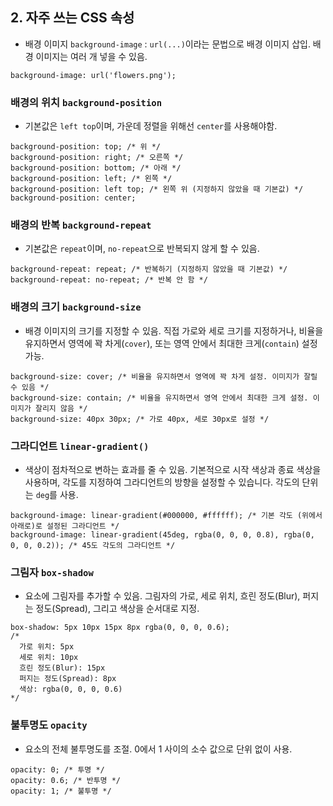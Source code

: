 ## 2. 자주 쓰는 CSS 속성
- 배경 이미지 `background-image` : `url(...)`이라는 문법으로 배경 이미지 삽입. 배경 이미지는 여러 개 넣을 수 있음.

```
background-image: url('flowers.png');
```

### 배경의 위치 `background-position`
- 기본값은 `left top`이며, 가운데 정렬을 위해선 `center`를 사용해야함.

```
background-position: top; /* 위 */
background-position: right; /* 오른쪽 */
background-position: bottom; /* 아래 */
background-position: left; /* 왼쪽 */
background-position: left top; /* 왼쪽 위 (지정하지 않았을 때 기본값) */
background-position: center;
```

### 배경의 반복 `background-repeat`
- 기본값은 `repeat`이며, `no-repeat`으로 반복되지 않게 할 수 있음.

```
background-repeat: repeat; /* 반복하기 (지정하지 않았을 때 기본값) */
background-repeat: no-repeat; /* 반복 안 함 */
```

### 배경의 크기 `background-size`
- 배경 이미지의 크기를 지정할 수 있음. 직접 가로와 세로 크기를 지정하거나, 비율을 유지하면서 영역에 꽉 차게(`cover`), 또는 영역 안에서 최대한 크게(`contain`) 설정 가능.

```
background-size: cover; /* 비율을 유지하면서 영역에 꽉 차게 설정. 이미지가 잘릴 수 있음 */
background-size: contain; /* 비율을 유지하면서 영역 안에서 최대한 크게 설정. 이미지가 잘리지 않음 */
background-size: 40px 30px; /* 가로 40px, 세로 30px로 설정 */
```

### 그라디언트 `linear-gradient()`
- 색상이 점차적으로 변하는 효과를 줄 수 있음. 기본적으로 시작 색상과 종료 색상을 사용하며, 각도를 지정하여 그라디언트의 방향을 설정할 수 있습니다. 각도의 단위는 `deg`를 사용.

```
background-image: linear-gradient(#000000, #ffffff); /* 기본 각도 (위에서 아래로)로 설정된 그라디언트 */
background-image: linear-gradient(45deg, rgba(0, 0, 0, 0.8), rgba(0, 0, 0, 0.2)); /* 45도 각도의 그라디언트 */
```

### 그림자 `box-shadow`
- 요소에 그림자를 추가할 수 있음. 그림자의 가로, 세로 위치, 흐린 정도(Blur), 퍼지는 정도(Spread), 그리고 색상을 순서대로 지정.

```
box-shadow: 5px 10px 15px 8px rgba(0, 0, 0, 0.6);
/*
  가로 위치: 5px
  세로 위치: 10px
  흐린 정도(Blur): 15px
  퍼지는 정도(Spread): 8px
  색상: rgba(0, 0, 0, 0.6)
*/
```

### 불투명도 `opacity`
- 요소의 전체 불투명도를 조절. 0에서 1 사이의 소수 값으로 단위 없이 사용.

```
opacity: 0; /* 투명 */
opacity: 0.6; /* 반투명 */
opacity: 1; /* 불투명 */
```
